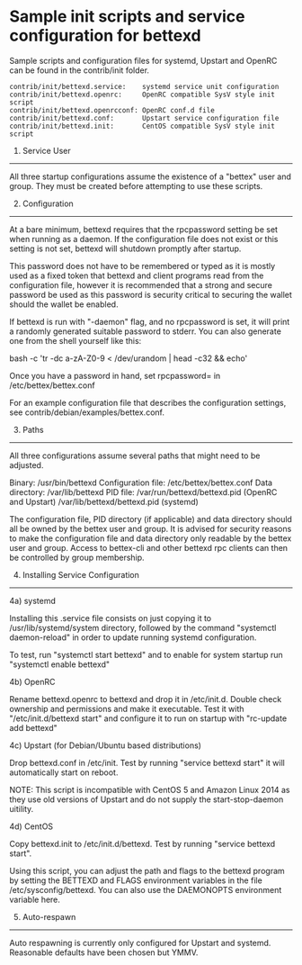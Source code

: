 Sample init scripts and service configuration for bettexd
==========================================================

Sample scripts and configuration files for systemd, Upstart and OpenRC
can be found in the contrib/init folder.

    contrib/init/bettexd.service:    systemd service unit configuration
    contrib/init/bettexd.openrc:     OpenRC compatible SysV style init script
    contrib/init/bettexd.openrcconf: OpenRC conf.d file
    contrib/init/bettexd.conf:       Upstart service configuration file
    contrib/init/bettexd.init:       CentOS compatible SysV style init script

1. Service User
---------------------------------

All three startup configurations assume the existence of a "bettex" user
and group.  They must be created before attempting to use these scripts.

2. Configuration
---------------------------------

At a bare minimum, bettexd requires that the rpcpassword setting be set
when running as a daemon.  If the configuration file does not exist or this
setting is not set, bettexd will shutdown promptly after startup.

This password does not have to be remembered or typed as it is mostly used
as a fixed token that bettexd and client programs read from the configuration
file, however it is recommended that a strong and secure password be used
as this password is security critical to securing the wallet should the
wallet be enabled.

If bettexd is run with "-daemon" flag, and no rpcpassword is set, it will
print a randomly generated suitable password to stderr.  You can also
generate one from the shell yourself like this:

bash -c 'tr -dc a-zA-Z0-9 < /dev/urandom | head -c32 && echo'

Once you have a password in hand, set rpcpassword= in /etc/bettex/bettex.conf

For an example configuration file that describes the configuration settings,
see contrib/debian/examples/bettex.conf.

3. Paths
---------------------------------

All three configurations assume several paths that might need to be adjusted.

Binary:              /usr/bin/bettexd
Configuration file:  /etc/bettex/bettex.conf
Data directory:      /var/lib/bettexd
PID file:            /var/run/bettexd/bettexd.pid (OpenRC and Upstart)
                     /var/lib/bettexd/bettexd.pid (systemd)

The configuration file, PID directory (if applicable) and data directory
should all be owned by the bettex user and group.  It is advised for security
reasons to make the configuration file and data directory only readable by the
bettex user and group.  Access to bettex-cli and other bettexd rpc clients
can then be controlled by group membership.

4. Installing Service Configuration
-----------------------------------

4a) systemd

Installing this .service file consists on just copying it to
/usr/lib/systemd/system directory, followed by the command
"systemctl daemon-reload" in order to update running systemd configuration.

To test, run "systemctl start bettexd" and to enable for system startup run
"systemctl enable bettexd"

4b) OpenRC

Rename bettexd.openrc to bettexd and drop it in /etc/init.d.  Double
check ownership and permissions and make it executable.  Test it with
"/etc/init.d/bettexd start" and configure it to run on startup with
"rc-update add bettexd"

4c) Upstart (for Debian/Ubuntu based distributions)

Drop bettexd.conf in /etc/init.  Test by running "service bettexd start"
it will automatically start on reboot.

NOTE: This script is incompatible with CentOS 5 and Amazon Linux 2014 as they
use old versions of Upstart and do not supply the start-stop-daemon uitility.

4d) CentOS

Copy bettexd.init to /etc/init.d/bettexd. Test by running "service bettexd start".

Using this script, you can adjust the path and flags to the bettexd program by
setting the BETTEXD and FLAGS environment variables in the file
/etc/sysconfig/bettexd. You can also use the DAEMONOPTS environment variable here.

5. Auto-respawn
-----------------------------------

Auto respawning is currently only configured for Upstart and systemd.
Reasonable defaults have been chosen but YMMV.
